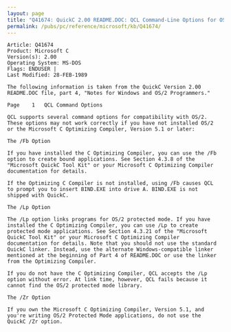 ```yaml
---
layout: page
title: "Q41674: QuickC 2.00 README.DOC: QCL Command-Line Options for OS/2"
permalink: /pubs/pc/reference/microsoft/kb/Q41674/
---
```


	Article: Q41674
	Product: Microsoft C
	Version(s): 2.00
	Operating System: MS-DOS
	Flags: ENDUSER |
	Last Modified: 28-FEB-1989
	
	The following information is taken from the QuickC Version 2.00
	README.DOC file, part 4, "Notes for Windows and OS/2 Programmers."
	
	Page    1   QCL Command Options
	
	QCL supports several command options for compatibility with OS/2.
	These options may not work correctly if you have not installed OS/2
	or the Microsoft C Optimizing Compiler, Version 5.1 or later:
	
	The /Fb Option
	
	If you have installed the C Optimizing Compiler, you can use the /Fb
	option to create bound applications. See Section 4.3.8 of the
	"Microsoft QuickC Tool Kit" or your Microsoft C Optimizing Compiler
	documentation for details.
	
	If the Optimizing C Compiler is not installed, using /Fb causes QCL
	to prompt you to insert BIND.EXE into drive A. BIND.EXE is not
	shipped with QuickC.
	
	The /Lp Option
	
	The /Lp option links programs for OS/2 protected mode. If you have
	installed the C Optimizing Compiler, you can use /Lp to create
	protected mode applications. See Section 4.3.21 of the "Microsoft
	QuickC Tool Kit" or your Microsoft C Optimizing Compiler
	documentation for details. Note that you should not use the standard
	QuickC linker. Instead, use the alternate Windows-compatible linker
	mentioned at the beginning of Part 4 of README.DOC or use the linker
	from the Optimizing Compiler.
	
	If you do not have the C Optimizing Compiler, QCL accepts the /Lp
	option without error. At link time, however, QCL fails because it
	cannot find the OS/2 protected mode library.
	
	The /Zr Option
	
	If you own the Microsoft C Optimizing Compiler, Version 5.1, and
	you're writing OS/2 Protected Mode applications, do not use the
	QuickC /Zr option.
